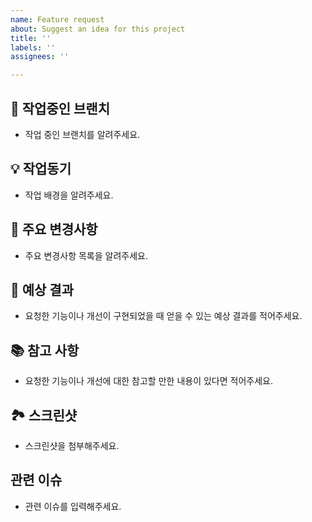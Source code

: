```yaml
---
name: Feature request
about: Suggest an idea for this project
title: ''
labels: ''
assignees: ''

---
```


## 🎋 작업중인 브랜치
- 작업 중인 브랜치를 알려주세요.

## 💡 작업동기
- 작업 배경을 알려주세요.

## 🔑 주요 변경사항
- 주요 변경사항 목록을 알려주세요.

## 🎉 예상 결과
- 요청한 기능이나 개선이 구현되었을 때 얻을 수 있는 예상 결과를 적어주세요.

## 📚 참고 사항
- 요청한 기능이나 개선에 대한 참고할 만한 내용이 있다면 적어주세요.

## 🏞 스크린샷
- 스크린샷을 첨부해주세요.

## 관련 이슈
- 관련 이슈를 입력해주세요.
